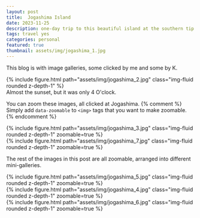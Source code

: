 ```yaml
---
layout: post
title:  Jogashima Island
date: 2023-11-25 
description: one-day trip to this beautiful island at the southern tip of the Miura Peninsula
tags: travel yes
categories: personal
featured: true
thumbnail: assets/img/jogashima_1.jpg
---
```



This blog is with image galleries, some clicked by me and some by K.

<div class="row mt-3">
    <div class="col-sm mt-3 mt-md-0">
        {% include figure.html path="assets/img/jogashima_2.jpg" class="img-fluid rounded z-depth-1" %}
    </div>

</div>
<div class="caption">
    Almost the sunset, but it was only 4 O'clock.
</div>

You can zoom these images, all clicked at Jogashima. 
{% comment %}
Simply add `data-zoomable` to `<img>` tags that you want to make zoomable.
{% endcomment %}

<div class="row mt-3">
    <div class="col-sm mt-3 mt-md-0">
        {% include figure.html path="assets/img/jogashima_3.jpg" class="img-fluid rounded z-depth-1" zoomable=true %}
    </div>
    <div class="col-sm mt-3 mt-md-0">
        {% include figure.html path="assets/img/jogashima_7.jpg" class="img-fluid rounded z-depth-1" zoomable=true %}
    </div>
</div>

The rest of the images in this post are all zoomable, arranged into different mini-galleries.

<div class="row mt-3">
    <div class="col-sm mt-3 mt-md-0">
        {% include figure.html path="assets/img/jogashima_5.jpg" class="img-fluid rounded z-depth-1" zoomable=true %}
    </div>
    <div class="col-sm mt-3 mt-md-0">
        {% include figure.html path="assets/img/jogashima_4.jpg" class="img-fluid rounded z-depth-1" zoomable=true %}
    </div>
    <div class="col-sm mt-3 mt-md-0">
        {% include figure.html path="assets/img/jogashima_6.jpg" class="img-fluid rounded z-depth-1" zoomable=true %}
    </div>
</div>
